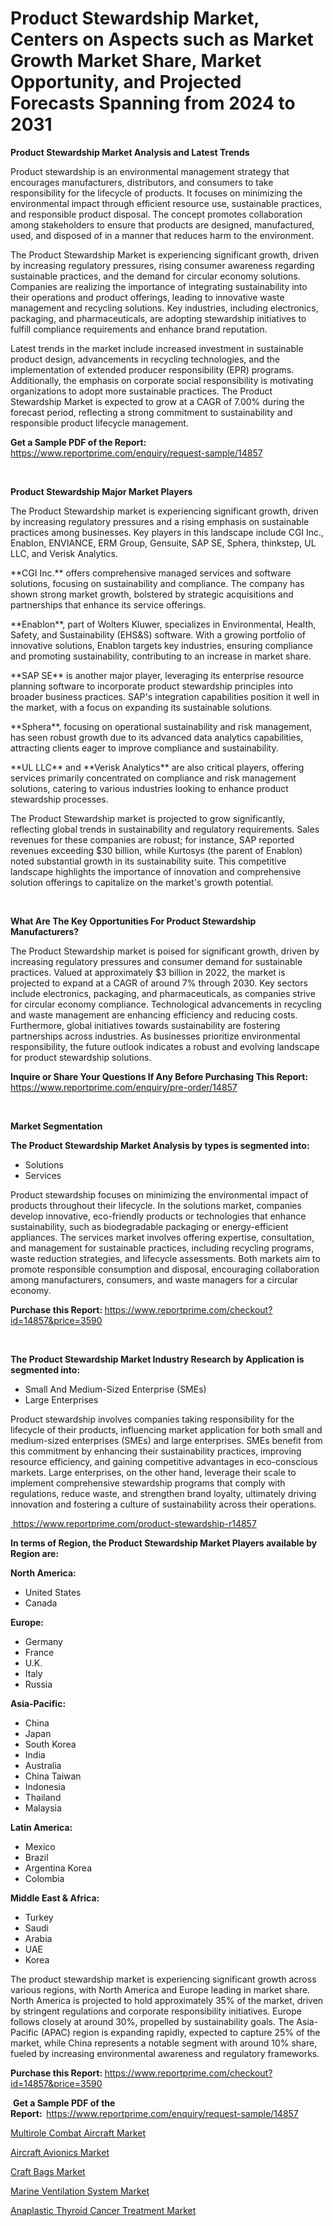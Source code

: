 <p><h1>Product Stewardship Market, Centers on Aspects such as Market Growth Market Share, Market Opportunity, and Projected Forecasts Spanning from 2024 to 2031</h1></p><p><strong>Product Stewardship Market Analysis and Latest Trends</strong></p>
<p><p>Product stewardship is an environmental management strategy that encourages manufacturers, distributors, and consumers to take responsibility for the lifecycle of products. It focuses on minimizing the environmental impact through efficient resource use, sustainable practices, and responsible product disposal. The concept promotes collaboration among stakeholders to ensure that products are designed, manufactured, used, and disposed of in a manner that reduces harm to the environment.</p><p>The Product Stewardship Market is experiencing significant growth, driven by increasing regulatory pressures, rising consumer awareness regarding sustainable practices, and the demand for circular economy solutions. Companies are realizing the importance of integrating sustainability into their operations and product offerings, leading to innovative waste management and recycling solutions. Key industries, including electronics, packaging, and pharmaceuticals, are adopting stewardship initiatives to fulfill compliance requirements and enhance brand reputation.</p><p>Latest trends in the market include increased investment in sustainable product design, advancements in recycling technologies, and the implementation of extended producer responsibility (EPR) programs. Additionally, the emphasis on corporate social responsibility is motivating organizations to adopt more sustainable practices. The Product Stewardship Market is expected to grow at a CAGR of 7.00% during the forecast period, reflecting a strong commitment to sustainability and responsible product lifecycle management.</p></p>
<p><strong>Get a Sample PDF of the Report:&nbsp;</strong> <a href="https://www.reportprime.com/enquiry/request-sample/14857?utm_campaign=1789&utm_medium=2&utm_source=Github&utm_content=ia&utm_term=29112024&utm_id=product-stewardship">https://www.reportprime.com/enquiry/request-sample/14857</a></p>
<p>&nbsp;</p>
<p><strong>Product Stewardship Major Market Players</strong></p>
<p><p>The Product Stewardship market is experiencing significant growth, driven by increasing regulatory pressures and a rising emphasis on sustainable practices among businesses. Key players in this landscape include CGI Inc., Enablon, ENVIANCE, ERM Group, Gensuite, SAP SE, Sphera, thinkstep, UL LLC, and Verisk Analytics.</p><p>**CGI Inc.** offers comprehensive managed services and software solutions, focusing on sustainability and compliance. The company has shown strong market growth, bolstered by strategic acquisitions and partnerships that enhance its service offerings.  </p><p>**Enablon**, part of Wolters Kluwer, specializes in Environmental, Health, Safety, and Sustainability (EHS&S) software. With a growing portfolio of innovative solutions, Enablon targets key industries, ensuring compliance and promoting sustainability, contributing to an increase in market share.</p><p>**SAP SE** is another major player, leveraging its enterprise resource planning software to incorporate product stewardship principles into broader business practices. SAP's integration capabilities position it well in the market, with a focus on expanding its sustainable solutions.</p><p>**Sphera**, focusing on operational sustainability and risk management, has seen robust growth due to its advanced data analytics capabilities, attracting clients eager to improve compliance and sustainability.</p><p>**UL LLC** and **Verisk Analytics** are also critical players, offering services primarily concentrated on compliance and risk management solutions, catering to various industries looking to enhance product stewardship processes.</p><p>The Product Stewardship market is projected to grow significantly, reflecting global trends in sustainability and regulatory requirements. Sales revenues for these companies are robust; for instance, SAP reported revenues exceeding $30 billion, while Kurtosys (the parent of Enablon) noted substantial growth in its sustainability suite. This competitive landscape highlights the importance of innovation and comprehensive solution offerings to capitalize on the market's growth potential.</p></p>
<p>&nbsp;</p>
<p><strong>What Are The Key Opportunities For Product Stewardship Manufacturers?</strong></p>
<p><p>The Product Stewardship market is poised for significant growth, driven by increasing regulatory pressures and consumer demand for sustainable practices. Valued at approximately $3 billion in 2022, the market is projected to expand at a CAGR of around 7% through 2030. Key sectors include electronics, packaging, and pharmaceuticals, as companies strive for circular economy compliance. Technological advancements in recycling and waste management are enhancing efficiency and reducing costs. Furthermore, global initiatives towards sustainability are fostering partnerships across industries. As businesses prioritize environmental responsibility, the future outlook indicates a robust and evolving landscape for product stewardship solutions.</p></p>
<p><strong>Inquire or Share Your Questions If Any Before Purchasing This Report:</strong> <a href="https://www.reportprime.com/enquiry/pre-order/14857?utm_campaign=1789&utm_medium=2&utm_source=Github&utm_content=ia&utm_term=29112024&utm_id=product-stewardship">https://www.reportprime.com/enquiry/pre-order/14857</a></p>
<p>&nbsp;</p>
<p><strong>Market Segmentation</strong></p>
<p><strong>The Product Stewardship Market Analysis by types is segmented into:</strong></p>
<p><ul><li>Solutions</li><li>Services</li></ul></p>
<p><p>Product stewardship focuses on minimizing the environmental impact of products throughout their lifecycle. In the solutions market, companies develop innovative, eco-friendly products or technologies that enhance sustainability, such as biodegradable packaging or energy-efficient appliances. The services market involves offering expertise, consultation, and management for sustainable practices, including recycling programs, waste reduction strategies, and lifecycle assessments. Both markets aim to promote responsible consumption and disposal, encouraging collaboration among manufacturers, consumers, and waste managers for a circular economy.</p></p>
<p><strong>Purchase this Report:&nbsp;</strong><a href="https://www.reportprime.com/checkout?id=14857&price=3590&utm_campaign=1789&utm_medium=2&utm_source=Github&utm_content=ia&utm_term=29112024&utm_id=product-stewardship">https://www.reportprime.com/checkout?id=14857&price=3590</a></p>
<p>&nbsp;</p>
<p><strong>The Product Stewardship Market Industry Research by Application is segmented into:</strong></p>
<p><ul><li>Small And Medium-Sized Enterprise (SMEs)</li><li>Large Enterprises</li></ul></p>
<p><p>Product stewardship involves companies taking responsibility for the lifecycle of their products, influencing market application for both small and medium-sized enterprises (SMEs) and large enterprises. SMEs benefit from this commitment by enhancing their sustainability practices, improving resource efficiency, and gaining competitive advantages in eco-conscious markets. Large enterprises, on the other hand, leverage their scale to implement comprehensive stewardship programs that comply with regulations, reduce waste, and strengthen brand loyalty, ultimately driving innovation and fostering a culture of sustainability across their operations.</p></p>
<p><a href="https://www.reportprime.com/product-stewardship-r14857?utm_campaign=1789&utm_medium=2&utm_source=Github&utm_content=ia&utm_term=29112024&utm_id=product-stewardship">&nbsp;https://www.reportprime.com/product-stewardship-r14857</a></p>
<p><strong>In terms of Region, the Product Stewardship Market Players available by Region are:</strong></p>
<p>
    <p> <strong> North America: </strong>
        <ul>
            <li>United States</li>
            <li>Canada</li>
        </ul>
        </p> 
    <p> <strong> Europe: </strong>
        <ul>
            <li>Germany</li>
            <li>France</li>
            <li>U.K.</li>
            <li>Italy</li>
            <li>Russia</li>
        </ul>
        </p> 
    <p> <strong> Asia-Pacific: </strong>
        <ul>
            <li>China</li>
            <li>Japan</li>
            <li>South Korea</li>
            <li>India</li>
            <li>Australia</li>
            <li>China Taiwan</li>
            <li>Indonesia</li>
            <li>Thailand</li>
            <li>Malaysia</li>
        </ul>
        </p> 
    <p> <strong> Latin America: </strong>
        <ul>
            <li>Mexico</li>
            <li>Brazil</li>
            <li>Argentina Korea</li>
            <li>Colombia</li>
        </ul>
        </p> 
    <p> <strong> Middle East & Africa: </strong>
        <ul>
            <li>Turkey</li>
            <li>Saudi</li>
            <li>Arabia</li>
            <li>UAE</li>
            <li>Korea</li>
        </ul>
    </p>
    </p>
<p><p>The product stewardship market is experiencing significant growth across various regions, with North America and Europe leading in market share. North America is projected to hold approximately 35% of the market, driven by stringent regulations and corporate responsibility initiatives. Europe follows closely at around 30%, propelled by sustainability goals. The Asia-Pacific (APAC) region is expanding rapidly, expected to capture 25% of the market, while China represents a notable segment with around 10% share, fueled by increasing environmental awareness and regulatory frameworks.</p></p>
<p><strong>Purchase this Report: </strong><a href="https://www.reportprime.com/checkout?id=14857&price=3590&utm_campaign=1789&utm_medium=2&utm_source=Github&utm_content=ia&utm_term=29112024&utm_id=product-stewardship">https://www.reportprime.com/checkout?id=14857&price=3590</a></p>
<p>&nbsp;<strong>Get a Sample PDF of the Report:&nbsp;&nbsp;</strong><a href="https://www.reportprime.com/enquiry/request-sample/14857?utm_campaign=1789&utm_medium=2&utm_source=Github&utm_content=ia&utm_term=29112024&utm_id=product-stewardship">https://www.reportprime.com/enquiry/request-sample/14857</a></p>
<p><strong></strong></p>
<p><p><a href="https://issuu.com/reportprime-2/docs/multirole-combat-aircraft-market-size-2030.pptx?utm_campaign=1789&utm_medium=2&utm_source=Github&utm_content=ia&utm_term=29112024&utm_id=product-stewardship">Multirole Combat Aircraft Market</a></p><p><a href="https://issuu.com/reportprime-2/docs/aircraft-avionics-market-size-2030.pptx?utm_campaign=1789&utm_medium=2&utm_source=Github&utm_content=ia&utm_term=29112024&utm_id=product-stewardship">Aircraft Avionics Market</a></p><p><a href="https://www.linkedin.com/pulse/craft-bags-market-research-report-forecast-growth-prospects-b5byc?utm_campaign=1789&utm_medium=2&utm_source=Github&utm_content=ia&utm_term=29112024&utm_id=product-stewardship">Craft Bags Market</a></p><p><a href="https://www.linkedin.com/pulse/significant-competition-expected-marine-ventilation-system-market-p5wvf?utm_campaign=1789&utm_medium=2&utm_source=Github&utm_content=ia&utm_term=29112024&utm_id=product-stewardship">Marine Ventilation System Market</a></p><p><a href="https://github.com/XavierTyler76/Market-Research-Report-List-1/blob/main/anaplastic-thyroid-cancer-treatment-market.md?utm_campaign=1789&utm_medium=2&utm_source=Github&utm_content=ia&utm_term=29112024&utm_id=product-stewardship">Anaplastic Thyroid Cancer Treatment Market</a></p></p>